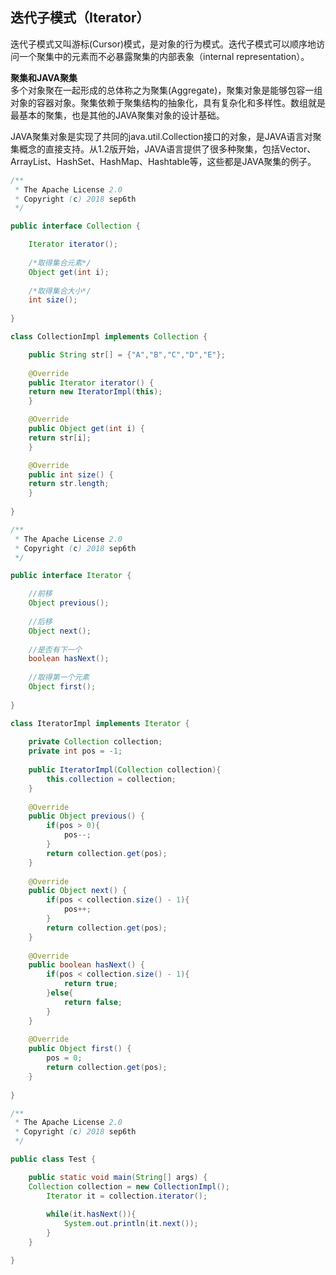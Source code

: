 ## 迭代子模式（Iterator）

迭代子模式又叫游标(Cursor)模式，是对象的行为模式。迭代子模式可以顺序地访问一个聚集中的元素而不必暴露聚集的内部表象（internal representation）。  

**聚集和JAVA聚集**  
多个对象聚在一起形成的总体称之为聚集(Aggregate)，聚集对象是能够包容一组对象的容器对象。聚集依赖于聚集结构的抽象化，具有复杂化和多样性。数组就是最基本的聚集，也是其他的JAVA聚集对象的设计基础。  

JAVA聚集对象是实现了共同的java.util.Collection接口的对象，是JAVA语言对聚集概念的直接支持。从1.2版开始，JAVA语言提供了很多种聚集，包括Vector、ArrayList、HashSet、HashMap、Hashtable等，这些都是JAVA聚集的例子。  


```java
/** 
 * The Apache License 2.0
 * Copyright (c) 2018 sep6th
 */

public interface Collection {

    Iterator iterator();
	
    /*取得集合元素*/  
    Object get(int i);  
      
    /*取得集合大小*/  
    int size();
	
}

class CollectionImpl implements Collection {

    public String str[] = {"A","B","C","D","E"};
	
    @Override
    public Iterator iterator() {
	return new IteratorImpl(this);
    }

    @Override
    public Object get(int i) {
	return str[i];
    }

    @Override
    public int size() {
	return str.length;
    }  
	
}
```

```java
/** 
 * The Apache License 2.0
 * Copyright (c) 2018 sep6th
 */

public interface Iterator {

    //前移  
    Object previous();  
      
    //后移  
    Object next();  
    
    //是否有下一个
    boolean hasNext();  
      
    //取得第一个元素  
    Object first();
	
}

class IteratorImpl implements Iterator {  
	  
    private Collection collection;  
    private int pos = -1;  
      
    public IteratorImpl(Collection collection){  
        this.collection = collection;  
    }  
      
    @Override  
    public Object previous() {  
        if(pos > 0){  
            pos--;  
        }  
        return collection.get(pos);  
    }  
  
    @Override  
    public Object next() {  
        if(pos < collection.size() - 1){  
            pos++;  
        }  
        return collection.get(pos);  
    }  
  
    @Override  
    public boolean hasNext() {  
        if(pos < collection.size() - 1){  
            return true;  
        }else{  
            return false;  
        }  
    }  
  
    @Override  
    public Object first() {  
        pos = 0;  
        return collection.get(pos);  
    }  
  
}  
```


```java
/** 
 * The Apache License 2.0
 * Copyright (c) 2018 sep6th
 */

public class Test {

    public static void main(String[] args) {
	Collection collection = new CollectionImpl();  
        Iterator it = collection.iterator();  
          
        while(it.hasNext()){  
            System.out.println(it.next());  
        }
    }

}
```
